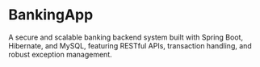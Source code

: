 # BankingApp
A secure and scalable banking backend system built with Spring Boot, Hibernate, and MySQL, featuring RESTful APIs, transaction handling, and robust exception management.
